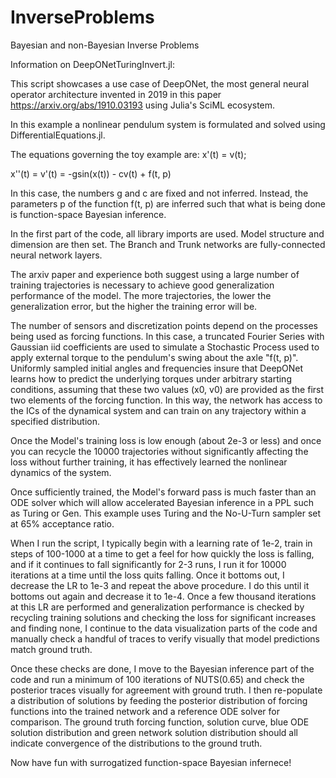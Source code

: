 # InverseProblems
Bayesian and non-Bayesian Inverse Problems

Information on DeepONetTuringInvert.jl:

This script showcases a use case of DeepONet, the most general neural operator architecture invented in 2019 in this paper https://arxiv.org/abs/1910.03193
using Julia's SciML ecosystem. 

In this example a nonlinear pendulum system is formulated and solved using DifferentialEquations.jl. 

The equations governing the toy example are:
x'(t) = v(t);

x''(t) = v'(t) = -gsin(x(t)) - cv(t) + f(t, p)

In this case, the numbers g and c are fixed and not inferred. Instead, the parameters p of the function f(t, p)
are inferred such that what is being done is function-space Bayesian inference. 

In the first part of the code, all library imports are used. 
Model structure and dimension are then set. The Branch and Trunk networks are fully-connected neural network layers.

The arxiv paper and experience both suggest using a large number of training trajectories is necessary to achieve good
generalization performance of the model. The more trajectories, the lower the generalization error, but the higher the
training error will be. 

The number of sensors and discretization points depend on the processes being used as forcing
functions. In this case, a truncated Fourier Series with Gaussian iid coefficients are used to simulate a Stochastic Process
used to apply external torque to the pendulum's swing about the axle "f(t, p)". Uniformly sampled initial angles and frequencies
insure that DeepONet learns how to predict the underlying torques under arbitrary starting conditions, assuming that these 
two values (x0, v0) are provided as the first two elements of the forcing function. In this way, the network has access to the 
ICs of the dynamical system and can train on any trajectory within a specified distribution. 

Once the Model's training loss is low enough (about 2e-3 or less) and once you can recycle the 10000 trajectories without
significantly affecting the loss without further training, it has effectively learned the nonlinear dynamics of the system.

Once sufficiently trained, the Model's forward pass is much faster than an ODE solver which will allow accelerated Bayesian
inference in a PPL such as Turing or Gen. This example uses Turing and the No-U-Turn sampler set at 65% acceptance ratio. 

When I run the script, I typically begin with a learning rate of 1e-2, train in steps of 100-1000 at a time to get a feel
for how quickly the loss is falling, and if it continues to fall significantly for 2-3 runs, I run it for 10000 iterations 
at a time until the loss quits falling. Once it bottoms out, I decrease the LR to 1e-3 and repeat the above procedure. I do
this until it bottoms out again and decrease it to 1e-4. Once a few thousand iterations at this LR are performed and generalization
performance is checked by recycling training solutions and checking the loss for significant increases and finding none, I
continue to the data visualization parts of the code and manually check a handful of traces to verify visually that model
predictions match ground truth. 

Once these checks are done, I move to the Bayesian inference part of the code and run a minimum of 100 iterations of NUTS(0.65)
and check the posterior traces visually for agreement with ground truth. I then re-populate a distribution of solutions by feeding
the posterior distribution of forcing functions into the trained network and a reference ODE solver for comparison. The ground truth
forcing function, solution curve, blue ODE solution distribution and green network solution distribution should all indicate convergence
of the distributions to the ground truth. 

Now have fun with surrogatized function-space Bayesian infernece!

